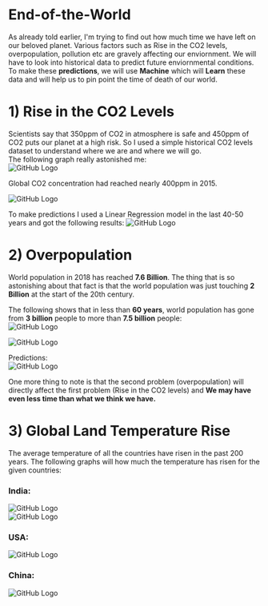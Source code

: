 # End-of-the-World
As already told earlier, I'm trying to find out how much time we have left on our beloved planet. Various factors such as Rise in the CO2 levels, overpopulation, pollution etc are gravely affecting our enviornment. We will have to look into historical data to predict future enviornmental conditions. To make these **predictions**, we will use **Machine** which will **Learn** these data and will help us to pin point the time of death of our world.

# 1) Rise in the CO2 Levels                                                                              
Scientists say that 350ppm of CO2 in atmosphere is safe and 450ppm of CO2 puts our planet at a high risk. So I used a simple historical CO2 levels dataset to understand where we are and where we will go.                                                                             
The following graph really astonished me:    
![GitHub Logo](/Co2.jpg)                                                                                                                       

Global CO2 concentration had reached nearly 400ppm in 2015.                                                                                       

![GitHub Logo](/linear_co2.jpg)                                                                                                                               

To make predictions I used a Linear Regression model in the last 40-50 years and got the following results:
![GitHub Logo](/predictions.jpg)

# 2) Overpopulation
World population in 2018 has reached **7.6 Billion**. The thing that is so astonishing about that fact is that the world population was just touching **2 Billion** at the start of the 20th century.                                                                                    

The following shows that in less than **60 years**, world population has gone from **3 billion** people to more than **7.5 billion** people:          
![GitHub Logo](/pop1.png) 

![GitHub Logo](/pop2.jpg) 

Predictions:                                                                            
![GitHub Logo](/pop3.png) 



One more thing to note is that the second problem (overpopulation) will directly affect the first problem (Rise in the CO2 levels) and **We may have even less time than what we think we have.**                                                                                              

# 3) Global Land Temperature Rise
The average temperature of all the countries have risen in the past 200 years. The following graphs will how much the temperature has risen for the given countries:                                           
### India:                                                 
![GitHub Logo](/India.png)  
![GitHub Logo](/India_1.png)

### USA:
![GitHub Logo](/USA.png)

### China:
![GitHub Logo](/China.png)
